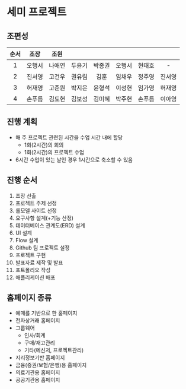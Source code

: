 # 세미 프로젝트

## 조편성

| 순서 | 조장 | 조원 | | | | | |
| :---: | :---: | :---: | :---: | :---: | :---: | :---: | :---: |
| 1 | 오행서 | 나애연 | 두윤기 | 박종권 | 오행서 | 현태호 | - | 
| 2 | 진서영 | 고건우 | 권유림 | 김훈 | 임채우 | 정주영 | 진서영 |
| 3 | 허재영 | 고준원 | 박지은 | 윤형석 | 이성현 | 임가영 | 허재영 |
| 4 | 손푸름 | 김도현 | 김보성 | 김미혜 | 박주현 | 손푸름 | 이아영 |

## 진행 계획

- 매 주 프로젝트 관련된 시간을 수업 시간 내에 할당
  - 1회(2시간)의 회의
  - 1회(2시간)의 프로젝트 수업
- 6시간 수업이 있는 날인 경우 1시간으로 축소할 수 있음

## 진행 순서

1. 조장 선출
2. 프로젝트 주제 선정
3. 롤모델 사이트 선정
4. 요구사항 설계(+기능 산정)
5. 데이터베이스 관계도(ERD) 설계
6. UI 설계
7. Flow 설계
8. Github 팀 프로젝트 설정
9. 프로젝트 구현
10. 발표자료 제작 및 발표
11. 포트폴리오 작성
12. 애플리케이션 배포

## 홈페이지 종류

- 예매를 기반으로 한 홈페이지
- 전자상거래 홈페이지
- 그룹웨어
  - 인사/회계
  - 구매/재고관리
  - 기타(메신저, 프로젝트관리)
- 지리정보기반 홈페이지
- 금융(증권/보험/은행)용 홈페이지
- 의료기관용 홈페이지
- 공공기관용 홈페이지
